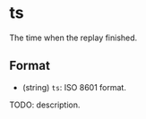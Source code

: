 # ts

The time when the replay finished.

## Format

* (string) `ts`: ISO 8601 format.

TODO: description.
